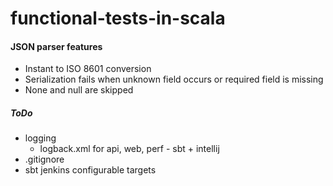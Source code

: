 # functional-tests-in-scala

#### JSON parser features
* Instant to ISO 8601 conversion
* Serialization fails when unknown field occurs or required field is missing
* None and null are skipped

##### ToDo
* logging
    * logback.xml for api, web, perf - sbt + intellij
* .gitignore
* sbt jenkins configurable targets